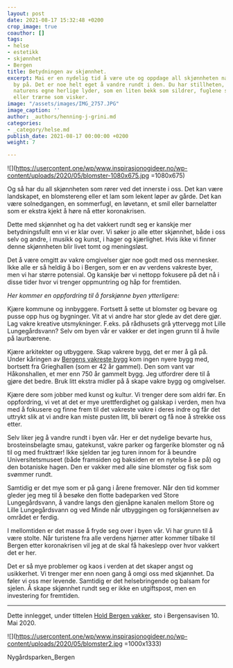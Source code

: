 ```yaml
---
layout: post
date: 2021-08-17 15:32:48 +0200
crop_image: true
coauthor: []
tags:
- helse
- estetikk
- skjønnhet
- Bergen
title: Betydningen av skjønnhet.
excerpt: Mai er en nydelig tid å være ute og oppdage all skjønnheten naturen har å
  by på. Det er noe helt eget å vandre rundt i den. Du har stillheten, bortsett fra
  naturens egne herlige lyder, som en liten bekk som sildrer, fuglene som kvitrer
  eller trærne som visker.
image: "/assets/images/IMG_2757.JPG"
image_caption: ''
author: _authors/henning-j-grini.md
categories:
- _category/helse.md
publish_date: 2021-08-17 00:00:00 +0200
weight: 7

---
```


![](https://usercontent.one/wp/www.inspirasjonogideer.no/wp-content/uploads/2020/05/blomster-1080x675.jpg =1080x675)

Og så har du all skjønnheten som rører ved det innerste i oss. Det kan være landskapet, en blomstereng eller et lam som lekent løper av gårde. Det kan være solnedgangen, en sommerfugl, en løvetann, et smil eller barnelatter som er ekstra kjekt å høre nå etter koronakrisen.

Dette med skjønnhet og ha det vakkert rundt seg er kanskje mer betydningsfullt enn vi er klar over. Vi søker jo alle etter skjønnhet, både i oss selv og andre, i musikk og kunst, i hager og kjærlighet. Hvis ikke vi finner denne skjønnheten blir livet tomt og meningsløst.

Det å være omgitt av vakre omgivelser gjør noe godt med oss mennesker. Ikke alle er så heldig å bo i Bergen, som er en av verdens vakreste byer, men vi har større potensial. Og kanskje bør vi nettopp fokusere på det nå i disse tider hvor vi trenger oppmuntring og håp for fremtiden.

_Her kommer en oppfordring til å forskjønne byen ytterligere:_

Kjære kommune og innbyggere. Fortsett å sette ut blomster og bevare og pusse opp hus og bygninger. Vit at vi andre har stor glede av det dere gjør. Lag vakre kreative utsmykninger. F.eks. på rådhusets grå yttervegg mot Lille Lungegårdsvann? Selv om byen vår er vakker er det ingen grunn til å hvile på laurbærene.

Kjære arkitekter og utbyggere. Skap vakrere bygg, det er mer å gå på. Under kåringen av [Bergens vakreste bygg](https://www.bt.no/kultur/i/jdrRGA/bts-lesere-har-talt-bergens-flotteste-bygning-er-kaaret) kom ingen nyere bygg med, bortsett fra Grieghallen (som er 42 år gammel). Den som vant var Håkonshallen, et mer enn 750 år gammelt bygg. Jeg utfordrer dere til å gjøre det bedre. Bruk litt ekstra midler på å skape vakre bygg og omgivelser.

Kjære dere som jobber med kunst og kultur. Vi trenger dere som aldri før. En oppfordring, vi vet at det er mye urettferdighet og galskap i verden, men hva med å fokusere og finne frem til det vakreste vakre i deres indre og får det uttrykt slik at vi andre kan miste pusten litt, bli berørt og få noe å strekke oss etter.

Selv liker jeg å vandre rundt i byen vår. Her er det nydelige bevarte hus, brosteinsbelagte smau, gatekunst, vakre parker og fargerike blomster og nå til og med frukttrær! Ikke sjelden tar jeg turen innom for å beundre Universitetsmuseet (både framsiden og baksiden er en nytelse å se på) og den botaniske hagen. Den er vakker med alle sine blomster og fisk som svømmer rundt.

Samtidig er det mye som er på gang i årene fremover. Når den tid kommer gleder jeg meg til å besøke den flotte badeparken ved Store Lungegårdsvann, å vandre langs den gjenåpne kanalen mellom Store og Lille Lungegårdsvann og ved Minde når utbyggingen og forskjønnelsen av området er ferdig.

I mellomtiden er det masse å fryde seg over i byen vår. Vi har grunn til å være stolte. Når turistene fra alle verdens hjørner atter kommer tilbake til Bergen etter koronakrisen vil jeg at de skal få hakeslepp over hvor vakkert det er her.

Det er så mye problemer og kaos i verden at det skaper angst og usikkerhet. Vi trenger mer enn noen gang å omgi oss med skjønnhet. Da føler vi oss mer levende. Samtidig er det helsebringende og balsam for sjelen. Å skape skjønnhet rundt seg er ikke en utgiftspost, men en investering for fremtiden.

***

Dette innlegget, under tittelen [Hold Bergen vakker](https://www.ba.no/hold-bergen-vakker/o/5-8-1294428?access=granted), sto i Bergensavisen 10. Mai 2020.

![](https://usercontent.one/wp/www.inspirasjonogideer.no/wp-content/uploads/2020/05/blomster2.jpg =1000x1333)

Nygårdsparken_Bergen